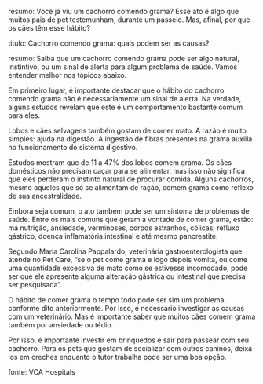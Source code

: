 resumo: Você já viu um cachorro comendo grama? Esse ato é algo que muitos pais de pet testemunham, durante um passeio. Mas, afinal, por que os cães têm esse hábito?

titulo: Cachorro comendo grama: quais podem ser as causas?

resumo: Saiba que um cachorro comendo grama pode ser algo natural, instintivo, ou um sinal de alerta para algum problema de saúde. Vamos entender melhor nos tópicos abaixo.

Em primeiro lugar, é importante destacar que o hábito do cachorro comendo grama não é necessariamente um sinal de alerta. Na verdade, alguns estudos revelam que este é um comportamento bastante comum para eles. 

Lobos e cães selvagens também gostam de comer mato. A razão é muito simples: ajuda na digestão. A ingestão de fibras presentes na grama auxilia no funcionamento do sistema digestivo.

Estudos mostram que de 11 a 47% dos lobos comem grama. Os cães domésticos não precisam caçar para se alimentar, mas isso não significa que eles perderam o instinto natural de procurar comida. Alguns cachorros, mesmo aqueles que só se alimentam de ração, comem grama como reflexo de sua ancestralidade.

Embora seja comum, o ato também pode ser um sintoma de problemas de saúde. Entre os mais comuns que geram a vontade de comer grama, estão: má nutrição, ansiedade, verminoses, corpos estranhos, cólicas, refluxo gástrico, doença inflamatória intestinal e até mesmo pancreatite.

Segundo Maria Carolina Pappalardo, veterinária gastroenterologista que atende no Pet Care, “se o pet come grama e logo depois vomita, ou come uma quantidade excessiva de mato como se estivesse incomodado, pode ser que ele apresente alguma alteração gástrica ou intestinal que precisa ser pesquisada”.

O hábito de comer grama o tempo todo pode ser sim um problema, conforme dito anteriormente. Por isso, é necessário investigar as causas com um veterinário. Mas é importante saber que muitos cães comem grama também por ansiedade ou tédio. 

Por isso, é importante investir em brinquedos e sair para passear com seu cachorro. Para os pets que gostam de socializar com outros caninos, deixá-los em creches enquanto o tutor trabalha pode ser uma boa opção.

fonte: VCA Hospitals